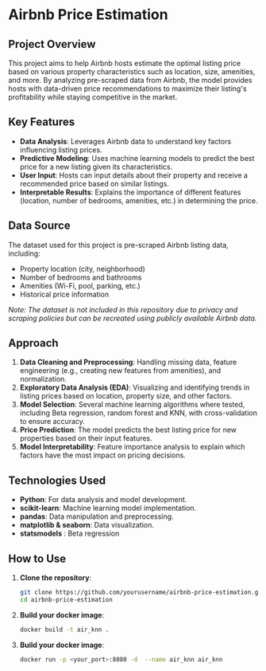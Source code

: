 # Airbnb Price Estimation

## Project Overview
This project aims to help Airbnb hosts estimate the optimal listing price based on various property characteristics such as location, size, amenities, and more. By analyzing pre-scraped data from Airbnb, the model provides hosts with data-driven price recommendations to maximize their listing's profitability while staying competitive in the market.

## Key Features
- **Data Analysis**: Leverages Airbnb data to understand key factors influencing listing prices.
- **Predictive Modeling**: Uses machine learning models to predict the best price for a new listing given its characteristics.
- **User Input**: Hosts can input details about their property and receive a recommended price based on similar listings.
- **Interpretable Results**: Explains the importance of different features (location, number of bedrooms, amenities, etc.) in determining the price.

## Data Source
The dataset used for this project is pre-scraped Airbnb listing data, including:
- Property location (city, neighborhood)
- Number of bedrooms and bathrooms
- Amenities (Wi-Fi, pool, parking, etc.)
- Historical price information

*Note: The dataset is not included in this repository due to privacy and scraping policies but can be recreated using publicly available Airbnb data.*

## Approach
1. **Data Cleaning and Preprocessing**: Handling missing data, feature engineering (e.g., creating new features from amenities), and normalization.
2. **Exploratory Data Analysis (EDA)**: Visualizing and identifying trends in listing prices based on location, property size, and other factors.
3. **Model Selection**: Several machine learning algorithms where tested, including Beta regression, random forest and KNN, with cross-validation to ensure accuracy.
4. **Price Prediction**: The model predicts the best listing price for new properties based on their input features.
5. **Model Interpretability**: Feature importance analysis to explain which factors have the most impact on pricing decisions.

## Technologies Used
- **Python**: For data analysis and model development.
- **scikit-learn**: Machine learning model implementation.
- **pandas**: Data manipulation and preprocessing.
- **matplotlib & seaborn**: Data visualization.
- **statsmodels** : Beta regression 

## How to Use
1. **Clone the repository**:
   ```bash
   git clone https://github.com/yourusername/airbnb-price-estimation.git
   cd airbnb-price-estimation


2. **Build your docker image**:
   ```bash
   docker build -t air_knn . 
   
3. **Build your docker image**:
   ```bash
   docker run -p <your_port>:8080 -d  --name air_knn air_knn 